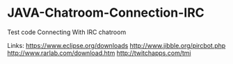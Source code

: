 # JAVA-Chatroom-Connection-IRC

Test code
Connecting With IRC chatroom 


Links:
https://www.eclipse.org/downloads
http://www.jibble.org/pircbot.php
http://www.rarlab.com/download.htm
http://twitchapps.com/tmi
